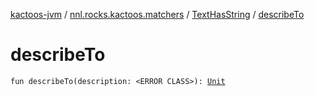 [kactoos-jvm](../../index.md) / [nnl.rocks.kactoos.matchers](../index.md) / [TextHasString](index.md) / [describeTo](./describe-to.md)

# describeTo

`fun describeTo(description: <ERROR CLASS>): `[`Unit`](https://kotlinlang.org/api/latest/jvm/stdlib/kotlin/-unit/index.html)